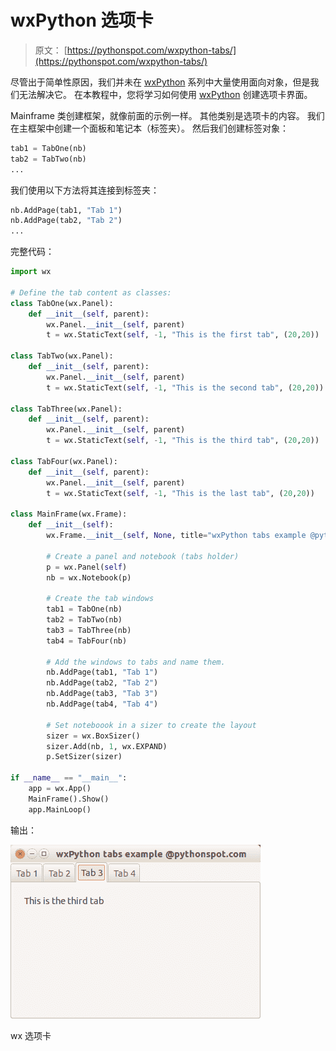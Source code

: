 # wxPython 选项卡

> 原文： [https://pythonspot.com/wxpython-tabs/](https://pythonspot.com/wxpython-tabs/)

尽管出于简单性原因，我们并未在 [wxPython](https://pythonspot.com/wx/) 系列中大量使用面向对象，但是我们无法解决它。 在本教程中，您将学习如何使用 [wxPython](https://pythonspot.com/wx/) 创建选项卡界面。

Mainframe 类创建框架，就像前面的示例一样。 其他类别是选项卡的内容。 我们在主框架中创建一个面板和笔记本（标签夹）。 然后我们创建标签对象：

```py
tab1 = TabOne(nb)
tab2 = TabTwo(nb)
...

```

我们使用以下方法将其连接到标签夹：

```py
nb.AddPage(tab1, "Tab 1")
nb.AddPage(tab2, "Tab 2")
...

```

完整代码：

```py
import wx

# Define the tab content as classes:
class TabOne(wx.Panel):
    def __init__(self, parent):
        wx.Panel.__init__(self, parent)
        t = wx.StaticText(self, -1, "This is the first tab", (20,20))

class TabTwo(wx.Panel):
    def __init__(self, parent):
        wx.Panel.__init__(self, parent)
        t = wx.StaticText(self, -1, "This is the second tab", (20,20))

class TabThree(wx.Panel):
    def __init__(self, parent):
        wx.Panel.__init__(self, parent)
        t = wx.StaticText(self, -1, "This is the third tab", (20,20))

class TabFour(wx.Panel):
    def __init__(self, parent):
        wx.Panel.__init__(self, parent)
        t = wx.StaticText(self, -1, "This is the last tab", (20,20))

class MainFrame(wx.Frame):
    def __init__(self):
        wx.Frame.__init__(self, None, title="wxPython tabs example @pythonspot.com")

        # Create a panel and notebook (tabs holder)
        p = wx.Panel(self)
        nb = wx.Notebook(p)

        # Create the tab windows
        tab1 = TabOne(nb)
        tab2 = TabTwo(nb)
        tab3 = TabThree(nb)
        tab4 = TabFour(nb)

        # Add the windows to tabs and name them.
        nb.AddPage(tab1, "Tab 1")
        nb.AddPage(tab2, "Tab 2")
        nb.AddPage(tab3, "Tab 3")
        nb.AddPage(tab4, "Tab 4")

        # Set noteboook in a sizer to create the layout
        sizer = wx.BoxSizer()
        sizer.Add(nb, 1, wx.EXPAND)
        p.SetSizer(sizer)

if __name__ == "__main__":
    app = wx.App()
    MainFrame().Show()
    app.MainLoop()

```

输出：

![wxTabs](img/5a58343f3bd5e027d97e90721b1c4a53.jpg)

wx 选项卡